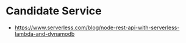 # Candidate Service

- https://www.serverless.com/blog/node-rest-api-with-serverless-lambda-and-dynamodb